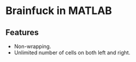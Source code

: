 # Brainfuck in MATLAB

## Features

- Non-wrapping.
- Unlimited number of cells on both left and right.
